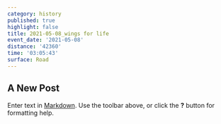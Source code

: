 ```yaml
---
category: history
published: true
highlight: false
title: 2021-05-08_wings for life
event_date: '2021-05-08'
distance: '42360'
time: '03:05:43'
surface: Road
---
```

## A New Post

Enter text in [Markdown](http://daringfireball.net/projects/markdown/). Use the toolbar above, or click the **?** button for formatting help.
